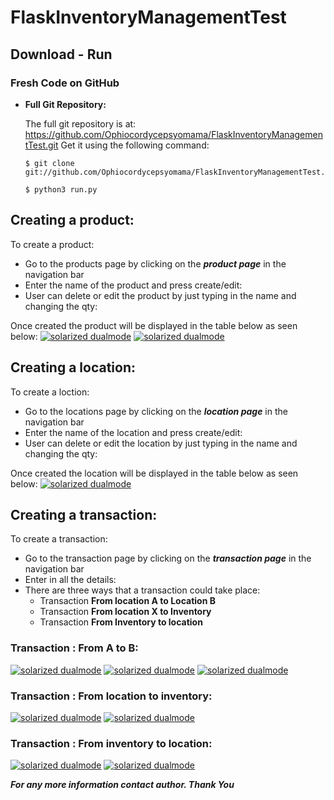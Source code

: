 # FlaskInventoryManagementTest
Download - Run
--------

### Fresh Code on GitHub

*   **Full Git Repository:**

    The full git repository is at: <https://github.com/Ophiocordycepsyomama/FlaskInventoryManagementTest.git>
    Get it using the following command:

        $ git clone git://github.com/Ophiocordycepsyomama/FlaskInventoryManagementTest.git
    
        $ python3 run.py
## Creating a product:


To create a product: 
*   Go to the products page by clicking on the ***product page*** in the navigation bar
*   Enter the name of the product and press create/edit:
*   User can delete or edit the product by just typing in the name and changing the qty:

Once created the product will be displayed in the table below as seen below:
[![solarized dualmode](https://github.com/Ophiocordycepsyomama/FlaskInventoryManagementTest/blob/6d372ffe6f5c4537ab7021e54d4352878bfa3605/ss%20for%20flasktest/2.png)](#features)
[![solarized dualmode](https://github.com/Ophiocordycepsyomama/FlaskInventoryManagementTest/blob/6d372ffe6f5c4537ab7021e54d4352878bfa3605/ss%20for%20flasktest/3.png)](#features)
## Creating a location:
To create a loction: 
*   Go to the locations page by clicking on the ***location page*** in the navigation bar
*   Enter the name of the location and press create/edit:
*   User can delete or edit the location by just typing in the name and changing the qty:

Once created the location will be displayed in the table below as seen below:
[![solarized dualmode](https://github.com/Ophiocordycepsyomama/FlaskInventoryManagementTest/blob/6d372ffe6f5c4537ab7021e54d4352878bfa3605/ss%20for%20flasktest/4.png)](#features)

## Creating a transaction:
To create a transaction: 
*   Go to the transaction page by clicking on the ***transaction page*** in the navigation bar
*   Enter in all the details:
*   There are three ways that a transaction could take place:
    * Transaction **From location A to Location B**
    * Transaction **From location X to Inventory**
    * Transaction **From Inventory to location**

### Transaction : From A to B:
[![solarized dualmode](https://github.com/Ophiocordycepsyomama/FlaskInventoryManagementTest/blob/6d372ffe6f5c4537ab7021e54d4352878bfa3605/ss%20for%20flasktest/7.png)](#features)
[![solarized dualmode](https://github.com/Ophiocordycepsyomama/FlaskInventoryManagementTest/blob/6d372ffe6f5c4537ab7021e54d4352878bfa3605/ss%20for%20flasktest/8.png)](#features)
[![solarized dualmode](https://github.com/Ophiocordycepsyomama/FlaskInventoryManagementTest/blob/6d372ffe6f5c4537ab7021e54d4352878bfa3605/ss%20for%20flasktest/9.png)](#features)
### Transaction : From location to inventory:
[![solarized dualmode](https://github.com/Ophiocordycepsyomama/FlaskInventoryManagementTest/blob/6d372ffe6f5c4537ab7021e54d4352878bfa3605/ss%20for%20flasktest/10.png)](#features)
[![solarized dualmode](https://github.com/Ophiocordycepsyomama/FlaskInventoryManagementTest/blob/6d372ffe6f5c4537ab7021e54d4352878bfa3605/ss%20for%20flasktest/11.png)](#features)
### Transaction : From inventory to location:
[![solarized dualmode](https://github.com/Ophiocordycepsyomama/FlaskInventoryManagementTest/blob/6d372ffe6f5c4537ab7021e54d4352878bfa3605/ss%20for%20flasktest/5.png)](#features)
[![solarized dualmode](https://github.com/Ophiocordycepsyomama/FlaskInventoryManagementTest/blob/6d372ffe6f5c4537ab7021e54d4352878bfa3605/ss%20for%20flasktest/6.png)](#features)

***For any more information contact author. Thank You***






